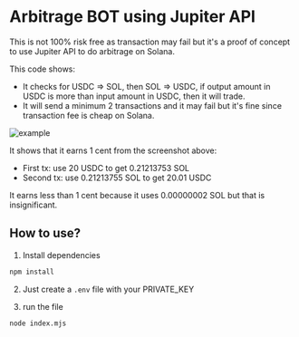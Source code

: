 # Arbitrage BOT using Jupiter API

This is not 100% risk free as transaction may fail but it's a proof of concept to use Jupiter API to do arbitrage on Solana.

This code shows:
- It checks for USDC => SOL, then SOL => USDC, if output amount in USDC is more than input amount in USDC, then it will trade.
- It will send a minimum 2 transactions and it may fail but it's fine since transaction fee is cheap on Solana.

![example](/images/example.png)

It shows that it earns 1 cent from the screenshot above:
- First tx: use 20 USDC to get 0.21213753 SOL
- Second tx: use 0.21213755 SOL to get 20.01 USDC

It earns less than 1 cent because it uses 0.00000002 SOL but that is insignificant.

## How to use?
1. Install dependencies
```sh
npm install
```

2.  Just create a `.env` file with your PRIVATE_KEY

3. run the file
```sh
node index.mjs
```
